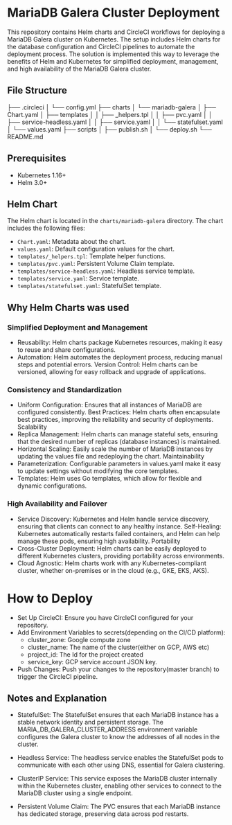 # MariaDB Galera Cluster Deployment

This repository contains Helm charts and CircleCI workflows for deploying a MariaDB Galera cluster on Kubernetes. The setup includes Helm charts for the database configuration and CircleCI pipelines to automate the deployment process. The solution is implemented this way to leverage the benefits of Helm and Kubernetes for simplified deployment, management, and high availability of the MariaDB Galera cluster.

## File Structure

├── .circleci
│   └── config.yml
├── charts
│   └── mariadb-galera
│       ├── Chart.yaml
│       ├── templates
│       │   ├── _helpers.tpl
│       │   ├── pvc.yaml
│       │   ├── service-headless.yaml
│       │   ├── service.yaml
│       │   └── statefulset.yaml
│       └── values.yaml
├── scripts
│   ├── publish.sh
│   └── deploy.sh
└── README.md

## Prerequisites

- Kubernetes 1.16+
- Helm 3.0+


## Helm Chart

The Helm chart is located in the `charts/mariadb-galera` directory. The chart includes the following files:

- `Chart.yaml`: Metadata about the chart.
- `values.yaml`: Default configuration values for the chart.
- `templates/_helpers.tpl`: Template helper functions.
- `templates/pvc.yaml`: Persistent Volume Claim template.
- `templates/service-headless.yaml`: Headless service template.
- `templates/service.yaml`: Service template.
- `templates/statefulset.yaml`: StatefulSet template.

## Why Helm Charts was used

### Simplified Deployment and Management
- Reusability: Helm charts package Kubernetes resources, making it easy to reuse and share configurations.
- Automation: Helm automates the deployment process, reducing manual steps and potential errors.
Version Control: Helm charts can be versioned, allowing for easy rollback and upgrade of applications.

### Consistency and Standardization
- Uniform Configuration: Ensures that all instances of MariaDB are configured consistently.
Best Practices: Helm charts often encapsulate best practices, improving the reliability and security of deployments.
Scalability
- Replica Management: Helm charts can manage stateful sets, ensuring that the desired number of replicas (database instances) is maintained.
- Horizontal Scaling: Easily scale the number of MariaDB instances by updating the values file and redeploying the chart.
Maintainability
- Parameterization: Configurable parameters in values.yaml make it easy to update settings without modifying the core templates.
- Templates: Helm uses Go templates, which allow for flexible and dynamic configurations.

### High Availability and Failover
- Service Discovery: Kubernetes and Helm handle service discovery, ensuring that clients can connect to any healthy instance.
Self-Healing: Kubernetes automatically restarts failed containers, and Helm can help manage these pods, ensuring high availability.
Portability
- Cross-Cluster Deployment: Helm charts can be easily deployed to different Kubernetes clusters, providing portability across environments.
- Cloud Agnostic: Helm charts work with any Kubernetes-compliant cluster, whether on-premises or in the cloud (e.g., GKE, EKS, AKS).

# How to Deploy

- Set Up CircleCI: Ensure you have CircleCI configured for your repository.
- Add Environment Variables to secrets(depending on the CI/CD platform):
    - cluster_zone: Google compute zone
    - cluster_name: The name of the cluster(either on GCP, AWS etc)
    - project_id: The Id for the project created
    - service_key: GCP service account JSON key.
- Push Changes: Push your changes to the repository(master branch) to trigger the CircleCI pipeline.

## Notes and Explanation

- StatefulSet: The StatefulSet ensures that each MariaDB instance has a stable network identity and persistent storage. The MARIA_DB_GALERA_CLUSTER_ADDRESS environment variable configures the Galera cluster to know the addresses of all nodes in the cluster.

- Headless Service: The headless service enables the StatefulSet pods to communicate with each other using DNS, essential for Galera clustering.

- ClusterIP Service: This service exposes the MariaDB cluster internally within the Kubernetes cluster, enabling other services to connect to the MariaDB cluster using a single endpoint.

- Persistent Volume Claim: The PVC ensures that each MariaDB instance has dedicated storage, preserving data across pod restarts.